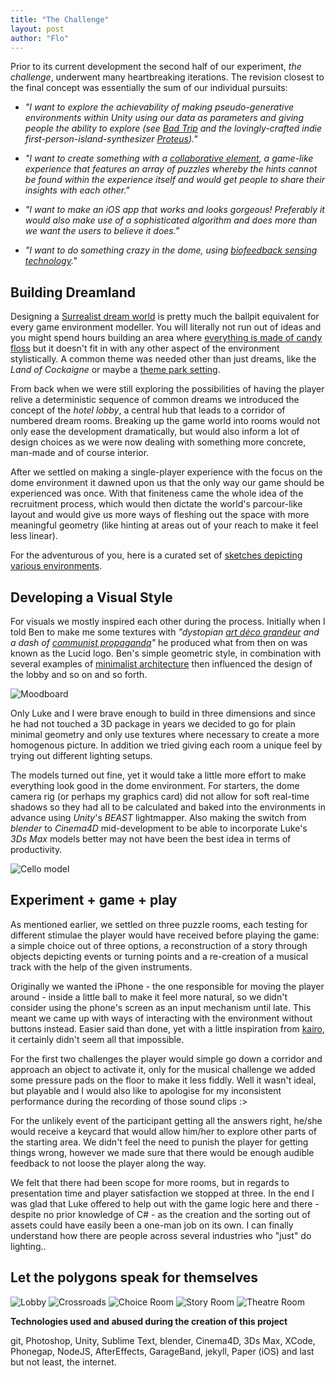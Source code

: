 ```yaml
---
title: "The Challenge"
layout: post
author: "Flo"
---
```


Prior to its current development the second half of our experiment, *the challenge*, underwent many heartbreaking iterations. The revision closest to the final concept was essentially the sum of our individual pursuits:

- *"I want to explore the achievability of making pseudo-generative environments within Unity using our data as parameters and giving people the ability to explore (see [Bad Trip](http://www.polygon.com/2012/10/29/3571480/bad-trip) and the lovingly-crafted indie first-person-island-synthesizer [Proteus](http://www.visitproteus.com))."*

- *"I want to create something with a [collaborative element](http://gamasutra.com/view/news/172002/Molyneux_unveils_Curiosity_a_social_experiment_with_77K_inapp_purchase.php#.USd23aWDShg), a game-like experience that features an array of puzzles whereby the hints cannot be found within the experience itself and would get people to share their insights with each other."*

- *"I want to make an iOS app that works and looks gorgeous! Preferably it would also make use of a sophisticated algorithm and does more than we want the users to believe it does."*

- *"I want to do something crazy in the dome, using [biofeedback sensing technology](http://vimeo.com/m/57979514)."*

## Building Dreamland

Designing a [Surrealist dream world](http://blog.iso50.com/30810/bryan-olson-aka-glass-planet/) is pretty much the ballpit equivalent for every game environment modeller. You will literally not run out of ideas and you might spend hours building an area where [everything is made of candy floss](http://www.homecrux.com/2013/02/08/3761/padded-cell-is-fairytale-home-made-of-pink-candy-floss.html) but it doesn't fit in with any other aspect of the environment stylistically. A common theme was needed other than just dreams, like the *Land of Cockaigne* or maybe a [theme park setting](http://www.gamasutra.com/view/feature/3186/environmental_storytelling_.php).

From back when we were still exploring the possibilities of having the player relive a deterministic sequence of common  dreams we introduced the concept of the *hotel lobby*, a central hub that leads to a corridor of numbered dream rooms. Breaking up the game world into rooms would not only ease the development dramatically, but would also inform a lot of design choices as we were now dealing with something more concrete, man-made and of course interior.

After we settled on making a single-player experience with the focus on the dome environment it dawned upon us that the only way our game should be experienced was once. With that finiteness came the whole idea of the recruitment process, which would then dictate the world's parcour-like layout and would give us more ways of fleshing out the space with more meaningful geometry (like hinting at areas out of your reach to make it feel less linear).

For the adventurous of you, here is a curated set of [sketches depicting various environments](https://dl.dropbox.com/u/998319/DAT/Lucid_design_document.pdf).

## Developing a Visual Style

For visuals we mostly inspired each other during the process. Initially when I told Ben to make me some textures with *"dystopian [art déco grandeur](http://www.creativereview.co.uk/cr-blog/2013/february/poster-art-150) and a dash of [communist propaganda](http://www.examiner.com/images/blog/wysiwyg/image/communist-party-poster.jpg)"* he produced what from then on was known as the Lucid logo. Ben's simple geometric style, in combination with several examples of [minimalist architecture](http://www.behance.net/gallery/THE-MINIMALIST/5708129) then influenced the design of the lobby and so on and so forth.

![Moodboard](img/moodboard.jpg)

Only Luke and I were brave enough to build in three dimensions and since he had not touched a 3D package in years we decided to go for plain minimal geometry and only use textures where necessary to create a more homogenous picture. In addition we tried giving each room a unique feel by trying out different lighting setups. 

The models turned out fine, yet it would take a little more effort to make everything look good in the dome environment. For starters, the dome camera rig (or perhaps my graphics card) did not allow for soft real-time shadows so they had all to be calculated and baked into the environments in advance using *Unity*'s *BEAST* lightmapper. Also making the switch from *blender* to *Cinema4D* mid-development to be able to incorporate Luke's *3Ds Max* models better may not have been the best idea in terms of productivity. 

![Cello model](img/cello.jpg)

## Experiment + game + play

As mentioned earlier, we settled on three puzzle rooms, each testing for different stimulae the player would have received before playing the game: a simple choice out of three options, a reconstruction of a story through objects depicting events or turning points and a re-creation of a musical track with the help of the given instruments. 

Originally we wanted the iPhone - the one responsible for moving the player around - inside a little ball to make it feel more natural, so we didn't consider using the phone's screen as an input mechanism until late. This meant we came up with ways of interacting with the environment without buttons instead. Easier said than done, yet with a little inspiration from [kairo](http://kairo.lockeddoorpuzzle.com), it certainly didn't seem all that impossible. 

For the first two challenges the player would simple go down a corridor and approach an object to activate it, only for the musical challenge we added some pressure pads on the floor to make it less fiddly. Well it wasn't ideal, but playable and I would also like to apologise for my inconsistent performance during the recording of those sound clips :>

For the unlikely event of the participant getting all the answers right, he/she would receive a keycard that would allow him/her to explore other parts of the starting area. We didn't feel the need to punish the player for getting things wrong, however we made sure that there would be enough audible feedback to not loose the player along the way.

We felt that there had been scope for more rooms, but in regards to presentation time and player satisfaction we stopped at three. In the end I was glad that Luke offered to help out with the game logic here and there - despite no prior knowledge of C# - as the creation and the sorting out of assets could have easily been a one-man job on its own. I can finally understand how there are people across several industries who "just" do lighting..

## Let the polygons speak for themselves

![Lobby](img/screen1.png)
![Crossroads](img/screen2.png)
![Choice Room](img/screen3.png)
![Story Room](img/screen4.png)
![Theatre Room](img/screen5.png)

**Technologies used and abused during the creation of this project**

git, Photoshop, Unity, Sublime Text, blender, Cinema4D, 3Ds Max, XCode, Phonegap, NodeJS, AfterEffects,  GarageBand, jekyll, Paper (iOS) and last but not least, the internet.